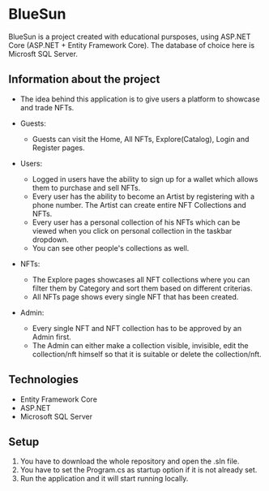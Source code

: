 # BlueSun

BlueSun is a project created with educational pursposes, using ASP.NET Core (ASP.NET + Entity Framework Core). The database of choice here is Microsft SQL Server.

## Information about the project

* The idea behind this application is to give users a platform to showcase and trade NFTs.

* Guests:
  * Guests can visit the Home, All NFTs, Explore(Catalog), Login and Register pages.

* Users:
  * Logged in users have the ability to sign up for a wallet which allows them to purchase and sell NFTs.
  * Every user has the ability to become an Artist by registering with a phone number. The Artist can create entire NFT Collections and NFTs.
  * Every user has a personal collection of his NFTs which can be viewed when you click on personal collection in the taskbar dropdown.
  * You can see other people's collections as well.

* NFTs:
  * The Explore pages showcases all NFT collections where you can filter them by Category and sort them based on     different criterias.
  * All NFTs page shows every single NFT that has been created.

* Admin:
  * Every single NFT and NFT collection has to be approved by an Admin first.
  * The Admin can either make a collection visible, invisible, edit the collection/nft himself so that it is suitable or delete the collection/nft.


## Technologies
* Entity Framework Core
* ASP.NET
* Microsoft SQL Server

## Setup
1. You have to download the whole repository and open the .sln file.
2. You have to set the Program.cs as startup option if it is not already set.
3. Run the application and it will start running locally.
